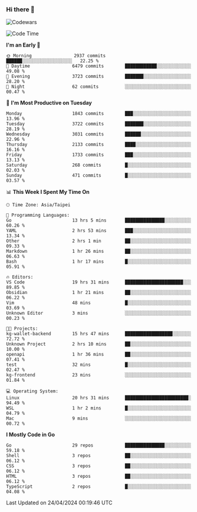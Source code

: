 ### Hi there 👋

![Codewars](https://www.codewars.com/users/omegaatt36/badges/small)

<!--START_SECTION:waka-->
![Code Time](http://img.shields.io/badge/Code%20Time-2%2C370%20hrs%204%20mins-blue)

**I'm an Early 🐤** 

```text
🌞 Morning                2937 commits        ██████░░░░░░░░░░░░░░░░░░░   22.25 % 
🌆 Daytime                6479 commits        ████████████░░░░░░░░░░░░░   49.08 % 
🌃 Evening                3723 commits        ███████░░░░░░░░░░░░░░░░░░   28.20 % 
🌙 Night                  62 commits          ░░░░░░░░░░░░░░░░░░░░░░░░░   00.47 % 
```
📅 **I'm Most Productive on Tuesday** 

```text
Monday                   1843 commits        ███░░░░░░░░░░░░░░░░░░░░░░   13.96 % 
Tuesday                  3722 commits        ███████░░░░░░░░░░░░░░░░░░   28.19 % 
Wednesday                3031 commits        ██████░░░░░░░░░░░░░░░░░░░   22.96 % 
Thursday                 2133 commits        ████░░░░░░░░░░░░░░░░░░░░░   16.16 % 
Friday                   1733 commits        ███░░░░░░░░░░░░░░░░░░░░░░   13.13 % 
Saturday                 268 commits         █░░░░░░░░░░░░░░░░░░░░░░░░   02.03 % 
Sunday                   471 commits         █░░░░░░░░░░░░░░░░░░░░░░░░   03.57 % 
```


📊 **This Week I Spent My Time On** 

```text
🕑︎ Time Zone: Asia/Taipei

💬 Programming Languages: 
Go                       13 hrs 5 mins       ███████████████░░░░░░░░░░   60.26 % 
YAML                     2 hrs 53 mins       ███░░░░░░░░░░░░░░░░░░░░░░   13.34 % 
Other                    2 hrs 1 min         ██░░░░░░░░░░░░░░░░░░░░░░░   09.33 % 
Markdown                 1 hr 26 mins        ██░░░░░░░░░░░░░░░░░░░░░░░   06.63 % 
Bash                     1 hr 17 mins        █░░░░░░░░░░░░░░░░░░░░░░░░   05.91 % 

🔥 Editors: 
VS Code                  19 hrs 31 mins      ██████████████████████░░░   89.85 % 
Obsidian                 1 hr 21 mins        ██░░░░░░░░░░░░░░░░░░░░░░░   06.22 % 
Vim                      48 mins             █░░░░░░░░░░░░░░░░░░░░░░░░   03.69 % 
Unknown Editor           3 mins              ░░░░░░░░░░░░░░░░░░░░░░░░░   00.23 % 

🐱‍💻 Projects: 
kg-wallet-backend        15 hrs 47 mins      ██████████████████░░░░░░░   72.72 % 
Unknown Project          2 hrs 10 mins       ██░░░░░░░░░░░░░░░░░░░░░░░   10.00 % 
openapi                  1 hr 36 mins        ██░░░░░░░░░░░░░░░░░░░░░░░   07.41 % 
test                     32 mins             █░░░░░░░░░░░░░░░░░░░░░░░░   02.47 % 
kg-frontend              23 mins             ░░░░░░░░░░░░░░░░░░░░░░░░░   01.84 % 

💻 Operating System: 
Linux                    20 hrs 31 mins      ████████████████████████░   94.49 % 
WSL                      1 hr 2 mins         █░░░░░░░░░░░░░░░░░░░░░░░░   04.79 % 
Mac                      9 mins              ░░░░░░░░░░░░░░░░░░░░░░░░░   00.72 % 
```

**I Mostly Code in Go** 

```text
Go                       29 repos            ███████████████░░░░░░░░░░   59.18 % 
Shell                    3 repos             ██░░░░░░░░░░░░░░░░░░░░░░░   06.12 % 
CSS                      3 repos             ██░░░░░░░░░░░░░░░░░░░░░░░   06.12 % 
HTML                     3 repos             ██░░░░░░░░░░░░░░░░░░░░░░░   06.12 % 
TypeScript               2 repos             █░░░░░░░░░░░░░░░░░░░░░░░░   04.08 % 
```




 Last Updated on 24/04/2024 00:19:46 UTC
<!--END_SECTION:waka-->

<!--
**omegaatt36/omegaatt36** is a ✨ _special_ ✨ repository because its `README.md` (this file) appears on your GitHub profile.

Here are some ideas to get you started:

- 🔭 I’m currently working on ...
- 🌱 I’m currently learning ...
- 👯 I’m looking to collaborate on ...
- 🤔 I’m looking for help with ...
- 💬 Ask me about ...
- 📫 How to reach me: ...
- 😄 Pronouns: ...
- ⚡ Fun fact: ...
-->
